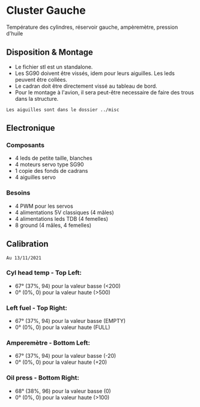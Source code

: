 # Cluster Gauche 
Température des cylindres, réservoir gauche, ampèremètre, pression d'huile
## Disposition & Montage
* Le fichier stl est un standalone. 
* Les SG90 doivent être vissés, idem pour leurs aiguilles. Les leds peuvent être collées.
* Le cadran doit être directement vissé au tableau de bord.
* Pour le montage à l'avion, il sera peut-être necessaire de faire des trous dans la structure.

```Les aiguilles sont dans le dossier ../misc```

## Electronique
### Composants
* 4 leds de petite taille, blanches
* 4 moteurs servo type SG90
* 1 copie des fonds de cadrans
* 4 aiguilles servo
### Besoins
* 4 PWM pour les servos
* 4 alimentations 5V classiques (4 mâles)
* 4 alimentations leds TDB (4 femelles)
* 8 ground (4 mâles, 4 femelles)

## Calibration 
```Au 13/11/2021```
### Cyl head temp - Top Left:
* 67° (37%, 94) pour la valeur basse (<200)
* 0° (0%, 0) pour la valeur haute (>500)
### Left fuel - Top Right:
* 67° (37%, 94) pour la valeur basse (EMPTY)
* 0° (0%, 0) pour la valeur haute (FULL)
### Amperemètre - Bottom Left:
* 67° (37%, 94) pour la valeur basse (-20)
* 0° (0%, 0) pour la valeur haute (+20)
### Oil press - Bottom Right:
* 68° (38%, 96) pour la valeur basse (0)
* 0° (0%, 0) pour la valeur haute (>100)